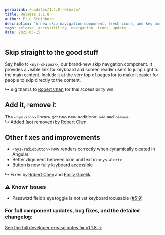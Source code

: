 ```yaml
---
permalink: /updates/1.1.8-release/
title: Release 1.1.8
author: Eric Steinborn
description: "A new skip navigation component, fresh icons, and key accessibility fixes."
tags: release, accessibility, navigation, icons, update
date: 2025-05-15
---
```


## Skip straight to the good stuff
Say hello to `<nys-skipnav>`, our brand-new skip navigation component. It provides a visible link for keyboard and screen reader users to jump right to the main content. Include it at the very top of pages for to make it easier for people to skip directly to the content.

↳ Big thanks to [Robert Chen](https://github.com/NovaCat35) for this accessibility win.

## Add it, remove it
The `<nys-icon>` library got two new additions: `add` and `remove`.  
↳ Added (not removed) by [Robert Chen](https://github.com/NovaCat35).

## Other fixes and improvements
- `<nys-radiobutton>` now renders correctly when dynamically created in Angular  
- Better alignment between icon and text in `<nys-alert>`  
- Button is now fully keyboard accessible  

↳ Fixes by [Robert Chen](https://github.com/NovaCat35) and [Emily Gorelik](https://github.com/emilygorelik).  

### ⚠️ Known Issues
- Password field’s eye toggle is not yet keyboard focusable ([#519](https://github.com/its-hcd/nysds/issues/519))  

### For full component updates, bug fixes, and the detailed changelog:  
[See the full developer release notes for v1.1.8 →](https://github.com/ITS-HCD/nysds/releases/tag/v1.1.8 "https://github.com/its-hcd/nysds/releases/tag/v1.1.8")
